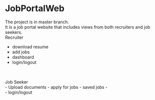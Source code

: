 # JobPortalWeb
The project is in master branch.
<br>
It is a job portal website that includes views from both recruiters and job seekers.
<br>
Recruiter
- download resume
- add jobs
- dashboard
- login/logout
<br>
<br>
Job Seeker
<br>
- Upload documents
- apply for jobs
- saved jobs
- <br>
- login/logout

